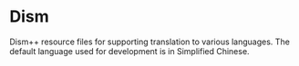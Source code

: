 # Dism
Dism++ resource files for supporting translation to various languages. The default language used for development is in Simplified Chinese.
